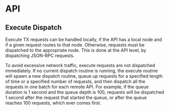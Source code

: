 # API

## Execute Dispatch

Execute TX requests can be handled locally, if the API has a local node and if a
given request routes to that node. Otherwise, requests must be dispatched to the
appropriate node. This is done at the API level, by dispatching JSON-RPC
requests.

To avoid excessive network traffic, execute requests are not dispatched
immediately. If no current dispatch routine is running, the execute routine will
spawn a new dispatch routine, queue up requests for a specified length of time
or a specified number of requests, and then dispatch all the requests in one
batch for each remote API. For example, if the queue duration is 1 second and
the queue depth is 100, requests will be dispatched 1 second after the request
that started the queue, or after the queue reaches 100 requests, which ever
comes first.